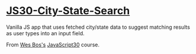 # [JS30-City-State-Search](https://scottgall.github.io/JS30-Flex-Panels-Image-Gallery/)
Vanilla JS app that uses fetched city/state data to suggest matching results as user types into an input field.

From [Wes Bos's](https://wesbos.com/) [JavaScript30](https://javascript30.com/) course.